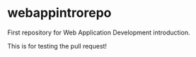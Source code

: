 # webappintrorepo
First repository for Web Application Development introduction.

This is for testing the pull request!
